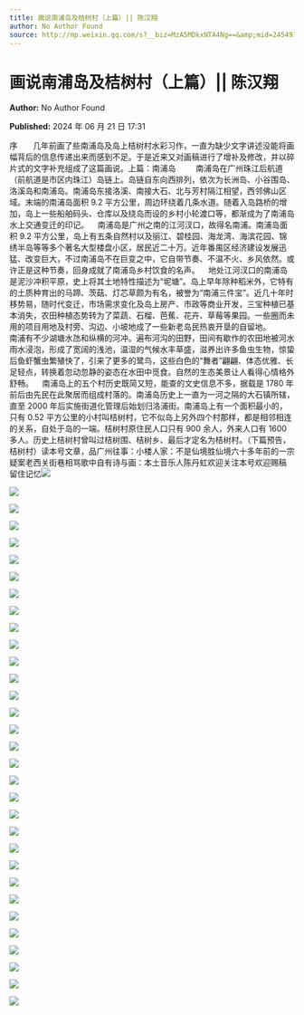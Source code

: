 ```yaml
---
title: 画说南浦岛及桔树村（上篇）|| 陈汉翔
author: No Author Found
source: http://mp.weixin.qq.com/s?__biz=MzA5MDkxNTA4Ng==&amp;mid=2454915274&amp;idx=1&amp;sn=a83c58f94129a94cb511a2aeab328bd3&amp;chksm=87a3c0abb0d449bdf31c2bdc154d1f35170e1328ba5bd75c4c2e823c8339a2ca700c9c4c4879#rd
---
```


# 画说南浦岛及桔树村（上篇）|| 陈汉翔

**Author:** No Author Found

**Published:** 2024 年 06 月 21 日 17:31

序       几年前画了些南浦岛及岛上桔树村水彩习作，一直为缺少文字讲述没能将画幅背后的信息传递出来而感到不足。于是近来又对画稿进行了增补及修改，并以碎片式的文字补充组成了这篇画说。上篇：南浦岛         南浦岛在广州珠江后航道（前航道是市区内珠江）岛链上。岛链自东向西排列，依次为长洲岛、小谷围岛、洛溪岛和南浦岛。南浦岛东接洛溪、南接大石、北与芳村隔江相望，西邻佛山区域。末端的南浦岛面积 9.2 平方公里，周边环绕着几条水道。随着入岛路桥的增加，岛上一些船舶码头、仓库以及绕岛而设的乡村小轮渡口等，都渐成为了南浦岛水上交通变迁的印记。    南浦岛是广州之南的江河汊口，故得名南浦。南浦岛面积 9.2 平方公里，岛上有五条自然村以及丽江、碧桂园、海龙湾、海滨花园、锦绣半岛等等多个著名大型楼盘小区，居民近二十万。近年番禺区经济建设发展迅猛、改变巨大，不过南浦岛不在巨变之中，它自带节奏、不温不火、乡风依然。或许正是这种节奏，回身成就了南浦岛乡村饮食的名声。    地处江河汊口的南浦岛是泥沙冲积平原，史上将其土地特性描述为“坭塘”。岛上早年除种稻米外，它特有的土质种育出的马蹄、茨菇、灯芯草颇为有名，被誉为“南浦三件宝”。近几十年时移势易，随时代变迁，市场需求变化及岛上房产、市政等商业开发，三宝种植已基本消失，农田种植态势转为了菜蔬、石榴、芭蕉、花卉、草莓等果园。一些圈而未用的项目用地及村旁、沟边、小坡地成了一些新老岛民热衷开垦的自留地。         南浦有不少湖塘水氹和纵横的河冲。遍布河沟的田野，田间有歇作的农田地被河水雨水浸泡，形成了宽阔的浅池，温湿的气候水丰草盛，滋养出许多鱼虫生物，惊蛰后鱼虾蟹虫繁殖快了，引来了更多的鹭鸟，这些白色的“舞者”翩翩、体态优雅、长足轻点，转换着忽动忽静的姿态在水田中觅食。自然的生态美景让人看得心情格外舒畅。    南浦岛上的五个村历史既简又短，能查的文史信息不多，据载是 1780 年前后由先民在此聚居而组成村落的。南浦岛历史上一直为一河之隔的大石镇所辖，直至 2000 年后实施街道化管理后始划归洛浦街。南浦岛上有一个面积最小的，只有 0.52 平方公里的小村叫桔树村，它不似岛上另外四个村那样，都是相邻相连的关系，自处于岛的一端。桔树村原住民人口只有 900 余人，外来人口有 1600 多人。历史上桔树村曾叫过桔树围、桔树乡、最后才定名为桔树村。（下篇预告，桔树村）读本号文章，品广州往事：小楼人家：不是仙境胜仙境六十多年前的一宗疑案老西关街巷相骂歌中自有诗与画：本土音乐人陈丹虹欢迎关注本号欢迎赐稿   留住记忆![](https://mmbiz.qpic.cn/mmbiz_png/bL2iaicTYdZn4BPwWKXjOloCm1PTQNabqdjdmZcDuiaxGEYgiaoXtuXpgu7aTUJQiaPfiaTN1CWywgribz6OEITeZJY7Q/640?wx_fmt=png&from=appmsg)

![](https://mmbiz.qpic.cn/mmbiz_png/bL2iaicTYdZn4BPwWKXjOloCm1PTQNabqdfTqQpib8CaViaicmYz9Gibnhicc9xZGOs6DhK1u38kCSUfhc2lZFmiatxE3Q/640?wx_fmt=png&from=appmsg)

![](https://mmbiz.qpic.cn/mmbiz_png/bL2iaicTYdZn7ibAFQ9e5fSP7mCwnw36p2V0mDfvS8xJZR2Og6EJ50l5SWsOYJAsfCkMM4P3fgvQ0MQZ5OtBRuiaRQ/640?wx_fmt=png&from=appmsg)

![](https://mmbiz.qpic.cn/mmbiz_jpg/PJWG74pLsMaUDGNXZpsiaEOCpqTZ0u0EZ1zHSzdYZrKU0AZJu0ck6Geo2IAaliatnZwYP1socS1JA8SDJAsRZYoQ/640?from=appmsg)

![](https://mmbiz.qpic.cn/mmbiz_jpg/PJWG74pLsMaUDGNXZpsiaEOCpqTZ0u0EZUExyqSY1ian27VUfZ5KYLwMHiasZOYwOcH0lj5wIHjYDpJtb2cGyOzZg/640?from=appmsg)

![](https://mmbiz.qpic.cn/mmbiz_jpg/PJWG74pLsMaUDGNXZpsiaEOCpqTZ0u0EZZl0BzK7DNdT3kbwztibTfzaNibEK8WK5Y22IYkXvJqcpDGhpc9mNA8nA/640?from=appmsg)

![](https://mmbiz.qpic.cn/mmbiz_jpg/PJWG74pLsMaUDGNXZpsiaEOCpqTZ0u0EZGS0VErWWicAKvBMs5OryqaINReN9ZibQpYnISWO6ic3jpibKe1NeKic767A/640?from=appmsg)

![](https://mmbiz.qpic.cn/mmbiz_jpg/PJWG74pLsMaUDGNXZpsiaEOCpqTZ0u0EZCsV3BME4t1RMU7BlPQWGQiaL6VkrKj1CLTm4StT7E2D8NRSOjldqxhQ/640?from=appmsg)

![](https://mmbiz.qpic.cn/mmbiz_jpg/PJWG74pLsMaUDGNXZpsiaEOCpqTZ0u0EZM4dYME4uIt8GGQYgwnvp4NUicfUvJ61VQrWEFY82SMKkorF4iaWKFmDQ/640?from=appmsg)

![](https://mmbiz.qpic.cn/mmbiz_jpg/PJWG74pLsMaUDGNXZpsiaEOCpqTZ0u0EZuDlVJdbULNv4BoSpZo6ymp3PKcOh6hRKQ8pic7icPWbWyW6CulV3A8pA/640?from=appmsg)

![](https://mmbiz.qpic.cn/mmbiz_jpg/PJWG74pLsMaUDGNXZpsiaEOCpqTZ0u0EZv0chb3kfxiao6GyzYLMb2Hvma4iaz0bwEC7NP7Shiavsq2W16qQZKxWdA/640?from=appmsg)

![](https://mmbiz.qpic.cn/mmbiz_jpg/PJWG74pLsMaUDGNXZpsiaEOCpqTZ0u0EZ51VHCWMuZSUXPTjPdDVuV2F8h4HzsGFciboLqw8PM7uCEyW6EZeuFew/640?from=appmsg)

![](https://mmbiz.qpic.cn/mmbiz_jpg/PJWG74pLsMaUDGNXZpsiaEOCpqTZ0u0EZHINSjVLFEnFAG5icFCY69MY7Libfic2d5XDcxF5BiagxjkHSnHcubjNs4A/640?from=appmsg)

![](https://mmbiz.qpic.cn/mmbiz_jpg/PJWG74pLsMaUDGNXZpsiaEOCpqTZ0u0EZXFK7rJBianfSgtAvHcsjHGQqACk26RjI4GHnUAibYTUIz7dmicjevczQg/640?from=appmsg)

![](https://mmbiz.qpic.cn/mmbiz_jpg/PJWG74pLsMaUDGNXZpsiaEOCpqTZ0u0EZmiaqiav35unGbKen0f2ficLhUlW864wcGt0c99aDx5qNFpXHxGO5h4LUw/640?from=appmsg)

![](https://mmbiz.qpic.cn/mmbiz_jpg/PJWG74pLsMaUDGNXZpsiaEOCpqTZ0u0EZicl4FibPpQrb0OKsLVIrRFFkd7gtkRh9w2xHzVaUM35m83KSBtYInmSA/640?from=appmsg)

![](https://mmbiz.qpic.cn/mmbiz_jpg/PJWG74pLsMaUDGNXZpsiaEOCpqTZ0u0EZicoX8elomJ7wa3Zkbfrmd9j10OtCDoCjiaZJQ3JscxfRU8tOjy8ibhqtA/640?from=appmsg)

![](https://mmbiz.qpic.cn/mmbiz_jpg/PJWG74pLsMaUDGNXZpsiaEOCpqTZ0u0EZjTsmPMLmURrP7icfFOhQEQ5Jjm7kqmth3CHcecBrbKgF0O9VKkJ70yg/640?from=appmsg)

![](https://mmbiz.qpic.cn/mmbiz_jpg/PJWG74pLsMaUDGNXZpsiaEOCpqTZ0u0EZXnO9QdQcPACSS6ia4ZHSVbSWeyWHfEQ390fpAooDlbud3LcHBtTV0eA/640?from=appmsg)

![](https://mmbiz.qpic.cn/mmbiz_jpg/PJWG74pLsMaUDGNXZpsiaEOCpqTZ0u0EZJO4H7T2NGA91muDMqp7t3LLZ7YicVWoqy1H75ehcggocoCnPFysrGrQ/640?from=appmsg)

![](https://mmbiz.qpic.cn/mmbiz_png/PJWG74pLsMaUDGNXZpsiaEOCpqTZ0u0EZsu33HV3Q7nhmfHN1Ur6egfz7MbicFicicyTHkFxr8YZ2E9OVrOOdkKjHA/640?from=appmsg)

![](https://mmbiz.qpic.cn/mmbiz_jpg/PJWG74pLsMaUDGNXZpsiaEOCpqTZ0u0EZA9ibZUCdzuE400zrdibwgtx3gicV3UP2IKsmG3ibQPFicpdZ5rcAhhKsIDA/640?from=appmsg)

![](https://mmbiz.qpic.cn/mmbiz_jpg/PJWG74pLsMaUDGNXZpsiaEOCpqTZ0u0EZGWCYE0GiaKdz05fkewLPVMSZHt2LTc9DUAKFLibuafY8GzuabMVe6hIQ/640?from=appmsg)

![](https://mmbiz.qpic.cn/mmbiz_jpg/PJWG74pLsMaUDGNXZpsiaEOCpqTZ0u0EZ0YZuZMqkRRN5UT8x6NEJTauibSCVIMn4ZzI3Vbhmzf9FodGItQibwxKw/640?from=appmsg)

![](https://mmbiz.qpic.cn/mmbiz_jpg/PJWG74pLsMaUDGNXZpsiaEOCpqTZ0u0EZvkIANEJIPOZib7jdgZ61yTDsdCNWCIFFAXZuBHzp5l0ggjkK0oue8Hg/640?from=appmsg)

![](https://mmbiz.qpic.cn/mmbiz_jpg/PJWG74pLsMaUDGNXZpsiaEOCpqTZ0u0EZE5zOyesYfxcYrHyWyOWSD3fKHbRuqbDbnyrm9FOyTu5cueg1nLc2Ew/640?from=appmsg)

![](https://mmbiz.qpic.cn/mmbiz_jpg/PJWG74pLsMaUDGNXZpsiaEOCpqTZ0u0EZQBicBrJ6506JpyAt7bTK104x680IKTibpJcBprSS94GR1593MAuAtfDg/640?from=appmsg)

![](https://mmbiz.qpic.cn/mmbiz_jpg/PJWG74pLsMaUDGNXZpsiaEOCpqTZ0u0EZzBfxdvheaYuiajft67aFK8ldoBcx8fnPbt432Qs7EniaXWFiaMNKYJycg/640?from=appmsg)

![](https://mmbiz.qpic.cn/mmbiz_jpg/PJWG74pLsMaUDGNXZpsiaEOCpqTZ0u0EZaza6ic36zghKomd0oica88qu3MZkx7zB28iajUQRZvfTHDiaVkuKkTbicXA/640?from=appmsg)

![](https://mmbiz.qpic.cn/mmbiz_jpg/PJWG74pLsMaUDGNXZpsiaEOCpqTZ0u0EZFNlNn60FYeHD2ia8PHNffjGGBecIjJicqSeL5ibic71yZic7Z7bCde5ze1A/640?from=appmsg)

![](https://mmbiz.qpic.cn/mmbiz_jpg/PJWG74pLsMaUDGNXZpsiaEOCpqTZ0u0EZIIZbPUCyic46IPTcfRCnvOrdt03BCgzVGuOuCiafBG1SwzCHmjqFoKTg/640?from=appmsg)

![](https://mmbiz.qpic.cn/mmbiz_gif/PJWG74pLsMY4kze1RswORlwIruFfBicEYeomLV8Tjs3AO8zO5OIk2usXQ2wZOicfrAxou4MXF2OLDPUcfQiafn3SA/640?wx_fmt=gif&tp=webp&wxfrom=5&wx_lazy=1)
